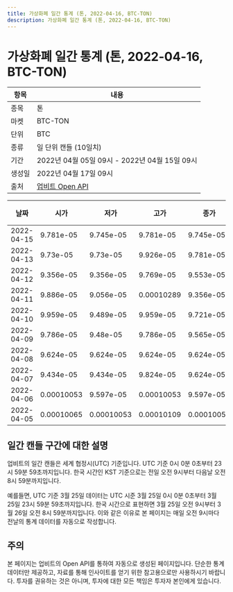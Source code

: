 ```yaml
---
title: 가상화폐 일간 통계 (톤, 2022-04-16, BTC-TON)
description: 가상화폐 일간 통계 (톤, 2022-04-16, BTC-TON)
---
```



가상화폐 일간 통계 (톤, 2022-04-16, BTC-TON)
===

|항목|내용|
|--|--|
|종목|톤|
|마켓|BTC-TON|
|단위|BTC|
|종류|일 단위 캔들 (10일치)|
|기간|2022년 04월 05일 09시 - 2022년 04월 15일 09시|
|생성일|2022년 04월 17일 09시|
|출처|[업비트 Open API](https://docs.upbit.com)|


|날짜|시가|저가|고가|종가|비고|
|--|--|--|--|--|--|
|2022-04-15|9.781e-05|9.745e-05|9.781e-05|9.745e-05|    |
|2022-04-13|9.73e-05|9.73e-05|9.926e-05|9.781e-05|    |
|2022-04-12|9.356e-05|9.356e-05|9.769e-05|9.553e-05|    |
|2022-04-11|9.886e-05|9.056e-05|0.00010289|9.356e-05|    |
|2022-04-10|9.959e-05|9.489e-05|9.959e-05|9.721e-05|    |
|2022-04-09|9.786e-05|9.48e-05|9.786e-05|9.565e-05|    |
|2022-04-08|9.624e-05|9.624e-05|9.624e-05|9.624e-05|    |
|2022-04-07|9.434e-05|9.434e-05|9.824e-05|9.624e-05|    |
|2022-04-06|0.00010053|9.597e-05|0.00010053|9.597e-05|    |
|2022-04-05|0.00010065|0.00010053|0.00010109|0.00010053|    |


일간 캔들 구간에 대한 설명
---


업비트의 일간 캔들은 세계 협정시(UTC) 기준입니다. 
UTC 기준 0시 0분 0초부터 23시 59분 59초까지입니다. 
한국 시간인 KST 기준으로는 전일 오전 9시부터 다음날 오전 8시 59분까지입니다. 


예를들면, UTC 기준 3월 25일 데이터는 UTC 시준 3월 25일 0시 0분 0초부터 3월 25일 23시 59분 59초까지입니다. 
한국 시간으로 표현하면 3월 25일 오전 9시부터 3월 26일 오전 8시 59분까지입니다. 
이와 같은 이유로 본 페이지는 매일 오전 9시마다 전날의 통계 데이터를 자동으로 작성합니다. 


주의
---


본 페이지는 업비트의 Open API를 통하여 자동으로 생성된 페이지입니다. 
단순한 통계 데이터만 제공하고, 자료를 통해 인사이트를 얻기 위한 참고용으로만 사용하시기 바랍니다. 
투자를 권유하는 것은 아니며, 투자에 대한 모든 책임은 투자자 본인에게 있습니다. 
